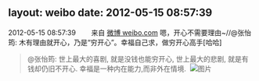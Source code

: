 layout: weibo
date: 2012-05-15 08:57:39
---
2012-05-15 08:57:39  &nbsp;&nbsp;&nbsp;&nbsp;&nbsp;&nbsp; 来自 <a href="http://weibo.com/" rel="nofollow">微博 weibo.com</a>
嗯，开心不需要理由~//@张怡筠: 木有理由就开心，乃是“穷开心”。幸福自己求，做穷开心高手[哈哈]
>  @张怡筠: 世上最大的喜剧, 就是没钱也能穷开心, 世上最大的悲剧, 就是有钱却仍旧不开心. 幸福是一种内在能力,而非外在情境. ​​​
>  ![图片](https://ss2.sinaimg.cn/large/4a821d11g941c7f0dd901&690)
